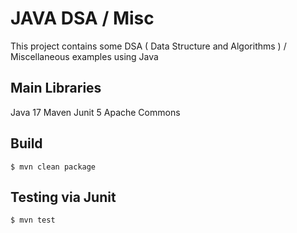 # JAVA DSA / Misc

This project contains some DSA ( Data Structure and Algorithms ) / Miscellaneous examples using Java

## Main Libraries
Java 17
Maven
Junit 5
Apache Commons

## Build

`$ mvn clean package`

## Testing via Junit

`$ mvn test`
